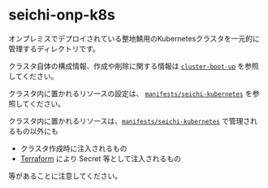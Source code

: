 # seichi-onp-k8s

オンプレミスでデプロイされている整地鯖用のKubernetesクラスタを一元的に管理するディレクトリです。

クラスタ自体の構成情報、作成や削除に関する情報は [`cluster-boot-up`](./cluster-boot-up) を参照してください。

クラスタ内に置かれるリソースの設定は、 [`manifests/seichi-kubernetes`](./manifests/seichi-kubernetes) を参照してください。

クラスタ内に置かれるリソースは、[`manifests/seichi-kubernetes`](./manifests/seichi-kubernetes) で管理されるもの以外にも
 - クラスタ作成時に注入されるもの
 - [Terraform](../terraform/) により Secret 等として注入されるもの

等があることに注意してください。
